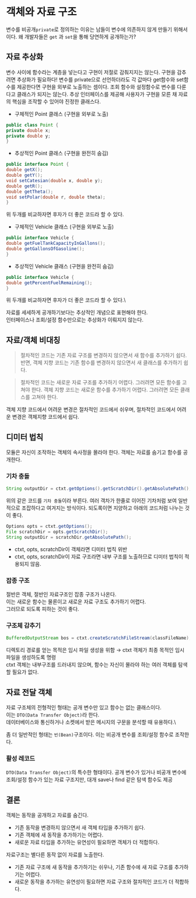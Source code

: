 # 객체와 자료 구조
변수를 비공개`private`로 정의하는 이유는 남들이 변수에 의존하지 않게 만들기 위해서이다.
왜 개발자들은 `get` 과 `set`을 통해 당연하게 공개하는가? 

## 자료 추상화
변수 사이에 함수라는 계층을 넣는다고 구현이 저절로 감춰지지는 않는다. 구현을 감추려면 추상화가 필요하다!
변수를 private으로 선언하더라도 각 값마다 get함수와 set함수를 제공한다면 구현을 외부로 노출하는 셈이다.
조회 함수와 설정함수로 변수를 다룬다고 클래스가 되지는 않는다.
추상 인터페이스를 제공해 사용자가 구현을 모른 채 자료의 핵심을 조작할 수 있어야 진정한 클래스다.

- 구체적인 Point 클래스 (구현을 외부로 노출)
```java
public class Point {
private double x;
private double y;
}
```
- 추상적인 Point 클래스 (구현을 완전히 숨김)
```java
public interface Point {
double getX();
double getY();
void setCatesian(double x, double y);
double getR();
double getTheta();
void setPolar(double r, double theta);
}
```
위 두개를 비교하자면 후자가 더 좋은 코드라 할 수 있다.

- 구체적인 Vehicle 클래스 (구현을 외부로 노출)
```java
public interface Vehicle {
double getFuelTankCapacityInGallons();
double getGallonsOfGasoline();
}
```
- 추상적인 Vehicle 클래스 (구현을 완전히 숨김)
```java
public interface Vehicle {
double getPercentFuelRemaining();
}
```

위 두개를 비교하자면 후자가 더 좋은 코드라 할 수 있다.\

자료를 세세하게 공개하기보다는 추상적인 개념으로 표현해야 한다.\
인터페이스나 조회/설정 함수만으로는 추상화가 이뤄지지 않는다.

## 자료/객체 비대칭
>절차적인 코드는 기존 자료 구조를 변경하지 않으면서 새 함수를 추가하기 쉽다. 반면, 객체 지향 코드는 기존 함수를 변경하지 않으면서 새 클래스를 추가하기 쉽다.

>절차적인 코드는 새로운 자료 구조를 추가하기 어렵다. 그러려면 모든 함수를 고쳐야 한다. 객체 지향 코드는 새로운 함수를 추가하기 어렵다.
>그러려면 모든 클래스를 고쳐야 한다.

객체 지향 코드에서 어려운 변경은 절차적인 코드에서 쉬우며, 절차적인 코드에서 어려운 변경은 객체지향 코드에서 쉽다.

## 디미터 법칙
모듈은 자신이 조작하는 객체의 속사정을 몰라야 한다.
객체는 자료를 숨기고 함수를 공개한다.

### 기차 충돌
```java
String outputDir = ctxt.getOptions().getScratchDir().getAbsolutePath();
```
위의 같은 코드를 `기차 충돌`이라 부른다.
여러 객차가 한줄로 이어진 기차처럼 보여 일반적으로 조잡하다고 여겨지는 방식이다.
되도록이면 지양하고 아래의 코드처럼 나누는 것이 좋다.
```java
Options opts = ctxt.getOptions();
File scratchDir = opts.getScratchDir();
String outputDir = scratchDir.getAbsolutePath();
```

- ctxt, opts, scratchDir이 객체라면 디미터 법칙 위반
- ctxt, opts, scratchDir이 자료 구조라면 내부 구조를 노출하므로 디미터 법칙이 적용되지 않음.

### 잡종 구조
절반은 객체, 절반인 자료구조인 잡종 구조가 나온다.\
이는 새로운 함수는 물론이고 새로운 자료 구조도 추가하기 어렵다.\
그러므로 되도록 피하는 것이 좋다.

### 구조체 감추기
```java
BufferedOutputStream bos = ctxt.createScratchFileStream(classFileName);
```
디렉토리 경로를 얻는 목적은 임시 파일 생성을 위함 → ctxt 객체가 최종 목적인 임시 파일을 생성하도록 명령\
ctxt 객체는 내부구조를 드러내지 않으며, 함수는 자신이 몰라야 하는 여러 객체를 탐색할 필요가 없다.

## 자료 전달 객체
자료 구조체의 전형적인 형태는 공개 변수만 있고 함수는 없는 클래스이다.\
이는 `DTO(Data Transfer Object)`라 한다.\
데이터베이스와 통신하거나 소켓에서 받은 메시지의 구문을 분석할 때 유용하다.\

좀 더 일반적인 형태는 `빈(Bean)`구조이다. 이는 비공개 변수를 조회/설정 함수로 조작한다.

### 활성 레코드
`DTO(Data Transfer Object)`의 특수한 형태이다.
공개 변수가 있거나 비공개 변수에 조회/설정 함수가 있는 자료 구조지만, 대개 save나 find 같은 탐색 함수도 제공

## 결론
객체는 동작을 공개하고 자료를 숨긴다.
- 기존 동작을 변경하지 않으면서 새 객체 타입을 추가하기 쉽다.
- 기존 객체에 새 동작을 추가하기는 어렵다.
- 새로운 자료 타입을 추가하는 유연성이 필요하면 객체가 더 적합하다.

자료구조는 별다른 동작 없이 자료를 노출한다.
- 기존 자료 구조에 새 동작을 추가하기는 쉬우나, 기존 함수에 새 자료 구조를 추가하기는 어렵다.
- 새로운 동작을 추가하는 유연성이 필요하면 자료 구조와 절차적인 코드가 더 적합하다.